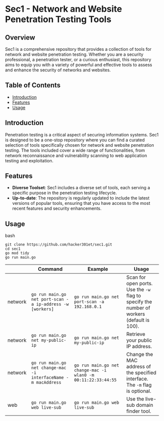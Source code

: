 
# Sec1 - Network and Website Penetration Testing Tools

## Overview

Sec1 is a comprehensive repository that provides a collection of tools for network and website penetration testing. Whether you are a security professional, a penetration tester, or a curious enthusiast, this repository aims to equip you with a variety of powerful and effective tools to assess and enhance the security of networks and websites.

## Table of Contents

- [Introduction](#introduction)
- [Features](#features)
- [Usage](#usage)

## Introduction

Penetration testing is a critical aspect of securing information systems. Sec1 is designed to be a one-stop repository where you can find a curated selection of tools specifically chosen for network and website penetration testing. The tools included cover a wide range of functionalities, from network reconnaissance and vulnerability scanning to web application testing and exploitation.

## Features

- **Diverse Toolset**: Sec1 includes a diverse set of tools, each serving a specific purpose in the penetration testing lifecycle.
- **Up-to-date**: The repository is regularly updated to include the latest versions of popular tools, ensuring that you have access to the most recent features and security enhancements.

## Usage
 bash 
 ```
 git clone https://github.com/hacker301et/sec1.git
 cd sec1
 go mod tidy
 go run main.go
```

|         | Command                                                            | Example                                                           | Usage                                                                                     |
|---------|--------------------------------------------------------------------|-------------------------------------------------------------------|-------------------------------------------------------------------------------------------|
| network | ```go run main.go net port-scan -a ip-address -w [workers]```      | ```go run main.go net port-scan -a 192.168.0.1```                 | Scan for open ports. Use the `-w` flag to specify the number of workers (default is 100). |
| network | ```go run main.go net my-public-ip```                              | ```go run main.go net my-public-ip```                             | Retrieve your public IP address.                                                          |
| network | ```go run main.go net change-mac -i interfaceName -m macAddress``` | ```go run main.go net change-mac -i wlan0 -m 00:11:22:33:44:55``` | Change the MAC address of the specified interface. The `-m` flag is optional.             |
| web     | ```go run main.go web live-sub```                                  | ```go run main.go web live-sub```                                 | Use the live-sub domain finder tool.                                                      |
